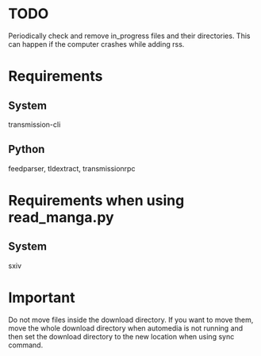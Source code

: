 # TODO
Periodically check and remove in_progress files and their directories. This can happen if the computer crashes while adding rss.
# Requirements
## System
transmission-cli
## Python
feedparser, tldextract, transmissionrpc
# Requirements when using read_manga.py
## System
sxiv
# Important
Do not move files inside the download directory. If you want to move them, move the whole download directory
when automedia is not running and then set the download directory to the new location when using sync command.